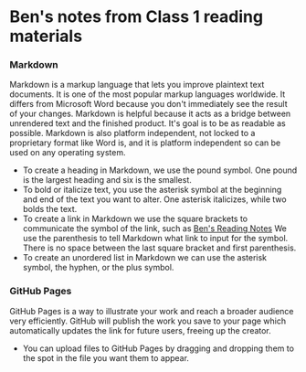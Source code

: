 # Ben's notes from Class 1 reading materials

### Markdown

Markdown is a markup language that lets you improve plaintext text documents. 
It is one of the most popular markup languages worldwide. 
It differs from Microsoft Word because you don't immediately see the result of your changes. 
Markdown is helpful because it acts as a bridge between unrendered text and the finished product. 
It's goal is to be as readable as possible. 
Markdown is also platform independent, not locked to a proprietary format like Word is, and it is platform independent so can be used on any operating system.

* To create a heading in Markdown, we use the pound symbol. One pound is the largest heading and six is the smallest.
* To bold or italicize text, you use the asterisk symbol at the beginning and end of the text you want to alter. 
One asterisk italicizes, while two bolds the text.
* To create a link in Markdown we use the square brackets to communicate the symbol of the link, such as [Ben's Reading Notes](https://github.com/halliwellb/reading-notes/)
We use the parenthesis to tell Markdown what link to input for the symbol. There is no space between the last square bracket and first parenthesis.
* To create an unordered list in Markdown we can use the asterisk symbol, the hyphen, or the plus symbol.

### GitHub Pages

GitHub Pages is a way to illustrate your work and reach a broader audience very efficiently. 
GitHub will publish the work you save to your page which automatically updates the link for future users, freeing up the creator.

* You can upload files to GitHub Pages by dragging and dropping them to the spot in the file you want them to appear.
